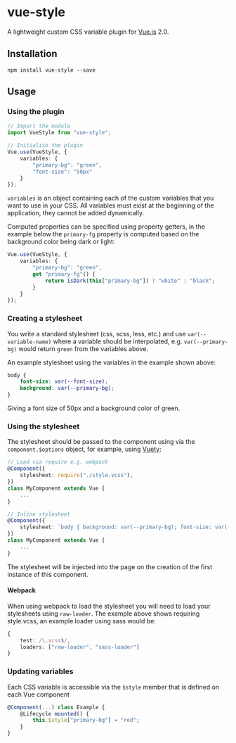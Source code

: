 # vue-style
A lightweight custom CSS variable plugin for [Vue.js](https://vuejs.org/) 2.0.

## Installation

`npm install vue-style --save`

## Usage

### Using the plugin

```typescript
// Import the module
import VueStyle from "vue-style";

// Initialise the plugin
Vue.use(VueStyle, {
    variables: {
        "primary-bg": "green",
        "font-size": "50px"
    }
});
```

`variables` is an object containing each of the custom variables that you want to use in your CSS. All variables must exist at the beginning of the application, they cannot be added dynamically.

Computed properties can be specified using property getters, in the example below the `primary-fg` property is computed based on the background color being dark or light:

```typescript
Vue.use(VueStyle, {
    variables: {
        "primary-bg": "green",
        get "primary-fg"() {
            return isDark(this["primary-bg"]) ? "white" : "black";
        }
    }
});
```
### Creating a stylesheet

You write a standard stylesheet (css, scss, less, etc.) and use `var(--variable-name)` where a variable should be interpolated, e.g. `var(--primary-bg)` would return `green` from the variables above.

An example stylesheet using the variables in the example shown above:
```css
body {
    font-size: var(--font-size);
    background: var(--primary-bg);
}
```
Giving a font size of 50px and a background color of green.

### Using the stylesheet

The stylesheet should be passed to the component using via the `component.$options` object, for example, using [Vuety](https://github.com/strantr/vuety):
```typescript
// Load via require e.g. webpack
@Component({
    stylesheet: require("./style.vcss"),
})
class MyComponent extends Vue {
    ...
}

// Inline stylesheet
@Component({
    stylesheet: `body { background: var(--primary-bg); font-size: var(--font-size); }`,
})
class MyComponent extends Vue {
    ...
}
```
The stylesheet will be injected into the page on the creation of the first instance of this component.

#### Webpack
When using webpack to load the stylesheet you will need to load your stylesheets using `raw-loader`.
The example above shows requiring style.vcss, an example loader using sass would be:
```typescript
{
    test: /\.vcss$/,
    loaders: ["raw-loader", "sass-loader"]
}
```

### Updating variables

Each CSS variable is accessible via the `$style` member that is defined on each Vue component
```typescript
@Component(...) class Example {
    @Lifecycle mounted() {
        this.$style["primary-bg"] = "red";
    }
}

